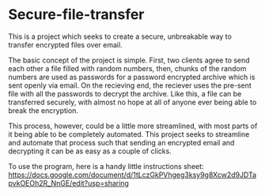 # Secure-file-transfer
This is a project which seeks to create a secure, unbreakable way to transfer encrypted files over email. 


The basic concept of the project is simple. First, two clients agree to send each other a file filled with random numbers, then, chunks of the random numbers are used as passwords for a password encrypted archive which is sent openly via email. On the recieving end, the reciever uses the pre-sent file with all the passwords to decrypt the archive. Like this, a file can be transferred securely, with almost no hope at all of anyone ever being able to break the encryption.


This process, however, could be a little more streamlined, with most parts of it being able to be completely automated. This project seeks to streamline and automate that process such that sending an encrypted email and decrypting it can be as easy as a couple of clicks.


To use the program, here is a handy little instructions sheet: https://docs.google.com/document/d/1tLczGkPVhgeg3ksy9g8Xcw2d9JDTapvkOEOh2R_NnGE/edit?usp=sharing
